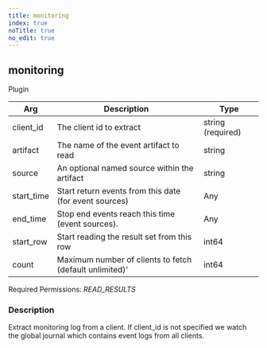 ```yaml
---
title: monitoring
index: true
noTitle: true
no_edit: true
---
```




<div class="vql_item"></div>


## monitoring
<span class='vql_type pull-right page-header'>Plugin</span>



<div class="vqlargs"></div>

Arg | Description | Type
----|-------------|-----
client_id|The client id to extract|string (required)
artifact|The name of the event artifact to read|string
source|An optional named source within the artifact|string
start_time|Start return events from this date (for event sources)|Any
end_time|Stop end events reach this time (event sources).|Any
start_row|Start reading the result set from this row|int64
count|Maximum number of clients to fetch (default unlimited)'|int64

Required Permissions: 
<i class="linkcolour label pull-right label-success">READ_RESULTS</i>

### Description

Extract monitoring log from a client. If client_id is not specified we watch the global journal which contains event logs from all clients.

